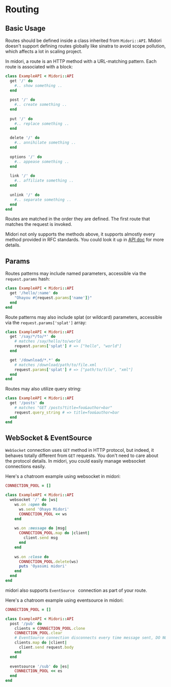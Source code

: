 # Routing

## Basic Usage

Routes should be defined inside a class inherited from `Midori::API`. Midori doesn't support defining routes globally like sinatra to avoid scope pollution, which affects a lot in scaling project.

In midori, a route is an HTTP method with a URL-matching pattern. Each route is associated with a block:

```ruby
class ExampleAPI < Midori::API
  get '/' do
    #.. show something ..
  end
  
  post '/' do
    #.. create something ..
  end
  
  put '/' do
    #.. replace something ..
  end
  
  delete '/' do
    #.. annihilate something ..
  end
  
  options '/' do
    #.. appease something ..
  end
  
  link '/' do
    #.. affiliate something ..
  end
  
  unlink '/' do
    #.. separate something ..
  end
end
```

Routes are matched in the order they are defined. The first route that matches the request is invoked.

Midori not only supports the methods above, it supports almostly every method provided in RFC standards. You could look it up in [API doc](http://www.rubydoc.info/gems/em-midori/Midori/API) for more details.

## Params

Routes patterns may include named parameters, accessible via the `request.params` hash:

```ruby
class ExampleAPI < Midori::API
  get '/hello/:name' do
    "Ohayou #{request.params['name']}"
  end
end
```

Route patterns may also include splat (or wildcard) parameters, accessible via the `request.params['splat']` array:

```ruby
class ExampleAPI < Midori::API
  get '/say/*/to/*' do
    # matches /say/hello/to/world
    request.params['splat'] # => ["hello", "world"]
  end

  get '/download/*.*' do
    # matches /download/path/to/file.xml
    request.params['splat'] # => ["path/to/file", "xml"]
  end
end
```

Routes may also utilize query string:

```ruby
class ExampleAPI < Midori::API
  get '/posts' do
    # matches "GET /posts?title=foo&author=bar"
    request.query_string # => title=foo&author=bar
  end
end
```

## WebSocket & EventSource

`WebSocket` connection uses `GET` method in HTTP protocol, but indeed, it behaves totally different from `GET` requests. You don't need to care about the protocol details. In midori, you could easily manage websocket connections easily.

Here's a chatroom example using websocket in midori:

```ruby
CONNECTION_POOL = []

class ExampleAPI < Midori::API
  websocket '/' do |ws|
    ws.on :open do
      ws.send 'Ohayo Midori'
      CONNECTION_POOL << ws
    end
    
    ws.on :message do |msg|
      CONNECTION_POOL.map do |client|
        client.send msg
      end
    end
    
    ws.on :close do
      CONNECTION_POOL.delete(ws)
      puts 'Oyasumi midori'
    end
  end
end
```

midori also supports `EventSource ` connection as part of your route.

Here's a chatroom example using eventsource in midori:

```ruby
CONNECTION_POOL = []

class ExampleAPI < Midori::API
  post '/pub' do
    clients = CONNECTION_POOL.clone
    CONNECTION_POOL.clear
    # EventSource connection disconnects every time message sent, DO NOT reuse connection pool
    clients.map do |client|
      client.send request.body
    end
  end
  
  eventsource '/sub' do |es|
    CONNECTION_POOL << es
  end
end
```

